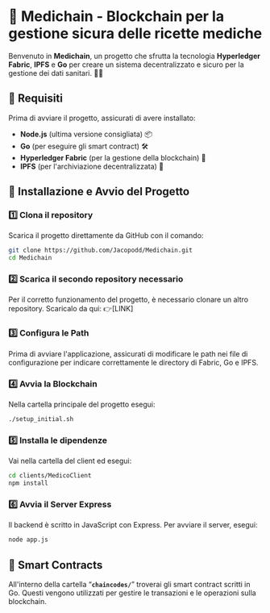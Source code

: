 # 🏥 Medichain - Blockchain per la gestione sicura delle ricette mediche

Benvenuto in **Medichain**, un progetto che sfrutta la tecnologia **Hyperledger Fabric**, **IPFS** e **Go** per creare un sistema decentralizzato e sicuro per la gestione dei dati sanitari. 🏥🔗

## 📌 Requisiti

Prima di avviare il progetto, assicurati di avere installato:

- **Node.js** (ultima versione consigliata) 📦
- **Go** (per eseguire gli smart contract) 🛠️
- **Hyperledger Fabric** (per la gestione della blockchain) 🔗
- **IPFS** (per l'archiviazione decentralizzata) 📁

## 🚀 Installazione e Avvio del Progetto

### 1️⃣ Clona il repository
Scarica il progetto direttamente da GitHub con il comando:

```sh
git clone https://github.com/Jacopodd/Medichain.git
cd Medichain
```

### 2️⃣ **Scarica il secondo repository necessario**
Per il corretto funzionamento del progetto, è necessario clonare un altro repository. Scaricalo da qui:
👉[LINK] 

### 3️⃣ **Configura le Path**
Prima di avviare l'applicazione, assicurati di modificare le path nei file di configurazione per indicare correttamente le directory di Fabric, Go e IPFS.

### 4️⃣ **Avvia la Blockchain**
Nella cartella principale del progetto esegui:

```sh
./setup_initial.sh
```

### 5️⃣ **Installa le dipendenze**
Vai nella cartella del client ed esegui:

```sh
cd clients/MedicoClient
npm install
```

### 6️⃣ **Avvia il Server Express**
Il backend è scritto in JavaScript con Express. Per avviare il server, esegui:

```sh
node app.js
```

## 🔗 Smart Contracts
All'interno della cartella “**`chaincodes/`**” troverai gli smart contract scritti in Go. Questi vengono utilizzati per gestire le transazioni e le operazioni sulla blockchain.

